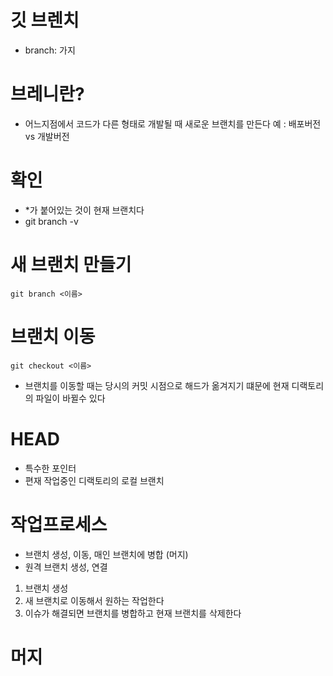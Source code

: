 # 깃 브렌치	
- branch: 가지

# 브레니란?
- 어느지점에서 코드가 다른 형태로 개발될 때 새로운 브랜치를 만든다
  예 : 배포버전 vs 개발버전

# 확인
- *가 붙어있는 것이 현재 브랜치다
- git branch -v

# 새 브랜치 만들기
```
git branch <이름>
```

# 브랜치 이동
```
git checkout <이름>
```

- 브랜치를 이동할 때는 당시의 커밋 시점으로 해드가 옮겨지기 떄문에 현재 디랙토리의 파일이 바뀔수 있다
# HEAD
- 특수한 포인터
- 편재 작업중인 디랙토리의 로컬 브랜치

# 작업프로세스
- 브랜치 생성, 이동, 매인 브랜치에 병합 (머지)
- 원격 브랜치 생성, 연결

1. 브랜치 생성
2. 새 브랜치로 이동해서 원하는 작업한다
3. 이슈가 해결되면 브랜치를 병합하고 현재 브랜치를 삭제한다

# 머지
